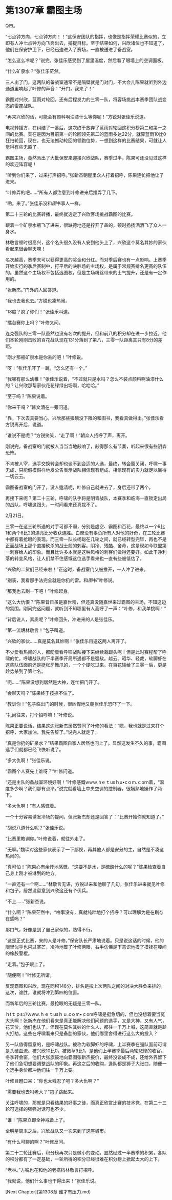 # 第1307章 霸图主场

Q市。

“七点钟方向，七点钟方向！！”这保安团队的指挥，也像是指挥荣耀比赛似的，立即有人冲七点钟方向飞奔出去，捕捉目标。至于结果如何，兴欣诸位也不知道了，他们在保安护卫下，已经迅速进入了赛场，一直被送进了备战室。

“怎么这么冷呢？”说完，张佳乐感受到了屋里温度，然后看了眼墙上的空调面板。

“什么矿泉水？”张佳乐茫然。

三人出了门，这两队的备战室通常不是隔壁就是门对门，不大会儿陈果就听到外边通道里响起了叶修的声音：“开门，我来了！”

霸图对兴欣，蓝雨对轮回，还有后程发力的三零一队，将客场挑战本赛季团队战变态的雷霆战队。

“再来兴欣的话，可能会有颜料啊油漆什么等你呢！”方锐对张佳乐说道。

电视转播方，在纠结了一番后，这次终于放弃了蓝雨对轮回这积分榜第二和第一之间的比赛。实在是因为目前第一的轮回领先第二的蓝雨多达22分，就算蓝雨10比0狂扫轮回，现在，也无法撼动轮回的领跑位势，一想到这样的比赛结果，可就让人觉得有些无趣了。

霸图主场，竟然派出了大批保安来迎接兴欣战队，赛季过半，陈果可还没见过这样的欢迎阵容呢！

“听到你们来了，过来打声招呼。”张新杰朝屋里众人打着招呼，陈果连忙把他让了进来。

“叶修弄的吧……”所有人都注意到叶修进来后摆弄了几下。

“哟，来了。”张佳乐没和*图*书事人一样。

第二十三轮的比赛转播，最终就选定了兴欣客场挑战霸图的比赛。

跟着一个矿泉水瓶飞了进来，很缺德地还是拧开了盖的，顿时扬扬洒洒飞了众人一身水。

林敬言顿时很高兴，这个名头很久没有人安到他头上了，兴欣这个莫名其妙的家伙看起来很会聊天嘛！

名次越高，赛季末可以获得更高的奖金和分红。而对季后赛也有一点影响。上赛季开始实行的季后赛制中，打平后的决胜场的主场权，是属于常规赛排名更高的队伍的。虽然这个主场权不包括选图权，但是主场粉丝带来的士气提升，还是有一定作用的。

“张新杰。”门外的人回答道。

“我也去我也去。”方锐也凑热闹。

“18度？疯了你们！”张佳乐叫道。

“擂台赛你上吗？”叶修又问。

连克强队的三零一队虽然也没有名次的提升，但和前八的积分却在进一步拉近。他们本轮刚刚击败的百花战队现在131分落到了第八，三零一队距离其只有8分的差距。

“刚才那瓶矿泉水是你丢的吧！”叶修说。

“呀！”张佳乐吓了一跳，“怎么还有一个。”

“我哪有那么幼稚！”张佳乐说着，“不过就只是水吗？怎么不装点颜料啊油漆什么的？让兴欣那帮家伙花花绿绿出场啊，哈哈哈。”

“至于吗？”陈果说着。

“你来干吗？”韩文清在一旁问道。

“靠，下次去真要当心，兴欣那些猥琐没下限的和图书，我看真做得出。”张佳乐看方锐离开后，说道。

“谁说不是呢？”方锐笑笑，“走了啊！”朝众人招呼了声，离开。

刚说完，备战室的门就被人当当当地敲响了，敲得那么有节奏，听起来很有些阴森恐怖。

不肯被人宰，选手交换转会却也谈不到合适的人选，最终，转会窗关闭，呼啸一事无成，只能假模假样地发公告表示战队相信现有组成，相信现有的实力就足以赢得一切云云。

霸图备战室的门开了，没人邀请呢，叶修自己就进去了，身后还带了两个。

再接下来呢？第二十三轮，呼啸的队手将是明青战队，本赛季和临海一直锁定出局的战队，呼啸这跟头，一时间看来还真栽不了。

2月21日。

三零一在这三轮所遇的对手可都不弱，分别是虚空、霸图和百花，最终以一个9比1和两个8比2的漂亮比分收获连胜。白庶没有辜负所有人对他的好奇，在三轮比赛中都有着抢眼的表现。而三零一队长杨聪在几轮之间，就已经转型完毕，再也不是正面战场上那个直接砍杀的战士般的刺客。阴冷、残酷、舍命，这是现如今联盟第一刺客给人的印象。而且比许多本就是这种风格的刺客们做得还要好。如此干净利落的转变风格，让人们禁不住感慨这位选手看来也一直有些被低估了。

“兴欣的二货们已经来啦！”正这时，备战室门又被推开，一人冲了进来。

“别装，我看那手法完全就是你扔的雷。和*图*书”叶修说。

“那我也去刷一下吧！”叶修起身。

“这么大仇恨？”陈果昔日虽是嘉世粉，但还真没随嘉世来过霸图的主场，不知这边的氛围。刚问完这问题，就听到不知哪里有人高呼了一声：“叶修，和我单挑啊！”

“背后说人，素质呢？”叶修回头，冲进来的人是张佳乐。

“第一流氓林敬言！”包子叫道。

“兴欣的家伙……真是莫名其妙啊！”张佳乐目送这两人离开了。

不少爱看热闹的人，都盼着看呼啸战队接下来继续栽跟头呢！但是此时赛程帮了呼啸的忙。呼啸战队的下半赛季开局所遇都不是强敌。越云、昭华、轻裁，软脚虾在这些队伍面前还是挺张牙舞爪的，一个个硬吃过来。在百花输给了三零一后，更是趁势杀到了第七名。

“呃……”陈果没想到居然是大神，连忙把门开了。

“会聊天吗？”陈果终于按捺不住了。

“教训你！”包子临出门的时候，很凶悍地又朝张佳乐恐吓了一下。

“礼尚往来，打个招呼嘛！”叶修说。

陈果正要说话，结果这边张新杰居然赞同了叶修的看法：“嗯，我也就是过来打个招呼，大家加油，我先告辞了。”说完人就走了。

“真是你扔的矿泉水？”结果霸图自家人居然也问上了。显然这发生不久的事，霸图选手们就都已经飞快听说了。

“多大仇啊！”张佳乐说。

“霸图个人赛先上谁呀？”叶修问道。

“还是主队的备战室环境好啊！”叶修感慨wwｗ.hｅｔusｈu•cｏm.ｃoｍ着，“温度多少啊？我们那有点冷。”说完就看墙上中央空调的控制器，很娴熟地操作了两下。

“多大仇啊！”有人感慨着。

一个十分容易诱发冷场的提问，但张新杰却还是回答了：“比赛开始你就知道了。”

“胡说八道什么呢？”张佳乐说。

“比赛里教训你。”叶修说着，就往外走了。

“无聊。”魏琛对这些家伙表示了一下鄙视，再其他人都是安分的主，自然是不凑这热闹的。

“真可怕！”陈果心有余悸地感慨，“这要不是水，是硫酸什么的呢？”陈果检查着自己身上刚才被淋到的地方。

“一直还有一个啊……”林敬言无语，方锐过来和他聊了几句，张佳乐进来就见叶修和包子，居然没留意到兴欣这还有个伏兵。

“不上……”张新杰说。

“什么啊？”陈果茫然中，“啥事没有，真就纯粹地打个招呼？可以理解为是在刷存在感吗？”

那口气，好像是到了自己家似的，熟得不行。

“这是正式比赛，来的人是叶修。”保安队长严肃地说着。只是说这话的时候，他的眼里似乎也闪过寒芒，冷冷地瞥了叶修两眼，右手仿佛是下意识地摸了摸挂在腰间的橡胶警棍。

“走着。”包子跟上了。

“随便啊！”叶修无所谓。

反观霸图和兴欣，现在同积148分，排名是按上次两队之间的对决大胜负来排的。这次，谁胜，谁就将冲到第四的位置。

而新年后的三轮比赛，最抢眼的无疑是三零一队。

ｈtｔｐs://ｗww.ｈｅｔusｈｕ.cｏm•ｃom呼啸是挺急切的，但也没想着要当冤大头啊！张新杰在他们看来是真正能解决他们问题的选手，又是大神，又有人气，花天价，他们也认了。但现在莫名其妙的什么人，都往一千万上喊，这简直就是趁火打劫。这些在呼啸看来只是备胎的家伙，他们哪里舍得进行这么大的投入？

另一队值得留意的，是呼啸战队。被称为软脚虾的呼啸，上半赛季在强队面前可谓是头破血流。被兴欣10比0，被微草9比1，是他们上半赛季最后两轮悲惨的收官。冬季转会窗，他们大张旗鼓地向霸图张新杰报价，最终没谈成不成，还给外界留下了他们急切想要调整战队的印象。再这之后的收购，逢队都是狮子大张口，随便一个选手身价都冲他们往一千万上要。

叶修目瞪口呆：“你也太残忍了吧？多大仇啊？”

“需要我也去吗老大？”包子跳起来。

关注呼啸的，那就是只看结果的好事之徒，而真正欣赏比赛的技术党，在第二十三轮可选择的强强对话可也不少。

“谁！”陈果立即全神戒备上了。

全明星周末之后，兴欣战队又一次来到了这座城市。

“有什么可聊的啊？”叶修反问。

第二十二轮比赛后，积分榜再次只是微小的变动。显然经过一半赛季的积累，各队的积分都有了一定基础，一轮所得的积分已经很难在积分榜上掀起太大的上下。

“老林。”方锐也在和他的老搭档林敬言打招呼。

“我就说，他们什么事也干得出来！”张佳乐说。



[Next Chapter](第1308章 谁才有压力.md)